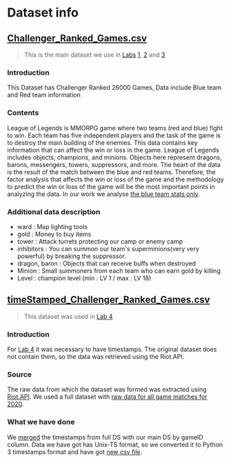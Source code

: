 # Dataset info
## [Challenger_Ranked_Games.csv](https://www.kaggle.com/gyejr95/league-of-legends-challenger-ranked-games2020?select=Challenger_Ranked_Games.csv)
> This is the main dataset we use in [Labs](https://github.com/vandosik/M-M-MSA/tree/master) [1](https://github.com/vandosik/M-M-MSA/tree/master/Lab_1), [2](https://github.com/vandosik/M-M-MSA/tree/master/Lab_2) and [3](https://github.com/vandosik/M-M-MSA/tree/master/Lab_3)

### Introduction

This Dataset has Challenger Ranked 26000 Games,
Data include Blue team and Red team information


### Contents

League of Legends is MMORPG game where two teams (red and blue) fight to win. 
Each team has five independent players and the task of the game is to destroy the main building of the enemies.
This data contains key information that can affect the win or loss in the game.
League of Legends includes objects, champions, and minions.
Objects here represent dragons, barons, messengers, towers, suppressors, and more.
The heart of the data is the result of the match between the blue and red teams.
Therefore, the factor analysis that affects the win or loss of the game and the methodology to predict the win or loss of the game will be the most important points in analyzing the data.
In our work we analyse <ins> the blue team stats only</ins>.


### Additional data description

* ward : Map lighting tools
* gold : Money to buy items
* tower : Attack turrets protecting our camp or enemy camp
* inhibitors : You can summon our team's superminions(very very powerful) by breaking the suppressor.
* dragon, baron : Objects that can receive buffs when destroyed
* Minion : Small summoners from each team who can earn gold by killing
* Level : champion level (min : LV 1 / max : LV 18)

## [timeStamped_Challenger_Ranked_Games.csv](https://github.com/vandosik/M-M-MSA/blob/master/Datasets/timeStamped_Challenger_Ranked_Games.csv)
> This dataset was used in [Lab 4](https://github.com/vandosik/M-M-MSA/tree/master/Lab_4)

### Introduction

For [Lab 4](https://github.com/vandosik/M-M-MSA/tree/master/Lab_4) it was necessary to have timestamps. The original dataset does not contain them, so the data was retrieved using the Riot.API.

### Source

The raw data from which the dataset was formed was extracted using [Riot.API](https://developer.riotgames.com/apis). We used a full dataset with [raw data for all game matches for 2020](https://www.kaggle.com/gyejr95/league-of-legendslol-ranked-games-2020-ver1).

### What we have done

We [merged](https://github.com/vandosik/M-M-MSA/blob/master/Datasets/Timestamps_parser.ipynb) the timestamps from full DS with our main DS by gameID column. Data we have got has Unix-TS format, so we converted it to Python 3 timestamps format and have got [new csv file](https://github.com/vandosik/M-M-MSA/blob/master/Datasets/timeStamped_Challenger_Ranked_Games.csv).